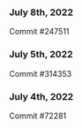 ### July 8th, 2022

Commit #247511

### July 5th, 2022

Commit #314353


### July 4th, 2022

Commit #72281
